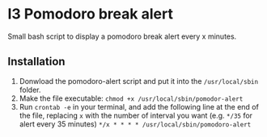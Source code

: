 # I3 Pomodoro break alert
Small bash script to display a pomodoro break alert every x minutes.
## Installation
1. Donwload the pomodoro-alert script and put it into the `/usr/local/sbin` folder.
2. Make the file executable: `chmod +x /usr/local/sbin/pomodor-alert`
3. Run `crontab -e` in your terminal, and add the following line at the end of the file, replacing `x` with the number of interval you want (e.g. `*/35` for alert every 35 minutes)
`*/x * * * * /usr/local/sbin/pomodoro-alert`

